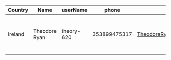 Country   |       Name      |     userName      |      phone        |             email                   |         Adresse             |       birth        |  ip info      
----------|-----------------|-------------------|-------------------|-------------------------------------|-----------------------------|--------------------|--------------------
Ireland   | Theodore Ryan | theory-620  | 353899475317  | TheodoreRyan19@hotmail.com   | 22 Hollywood Dr Mountanville  Dublin IE D14 AT18 IE | 12/12/1990  |  D02 Eir broadband
